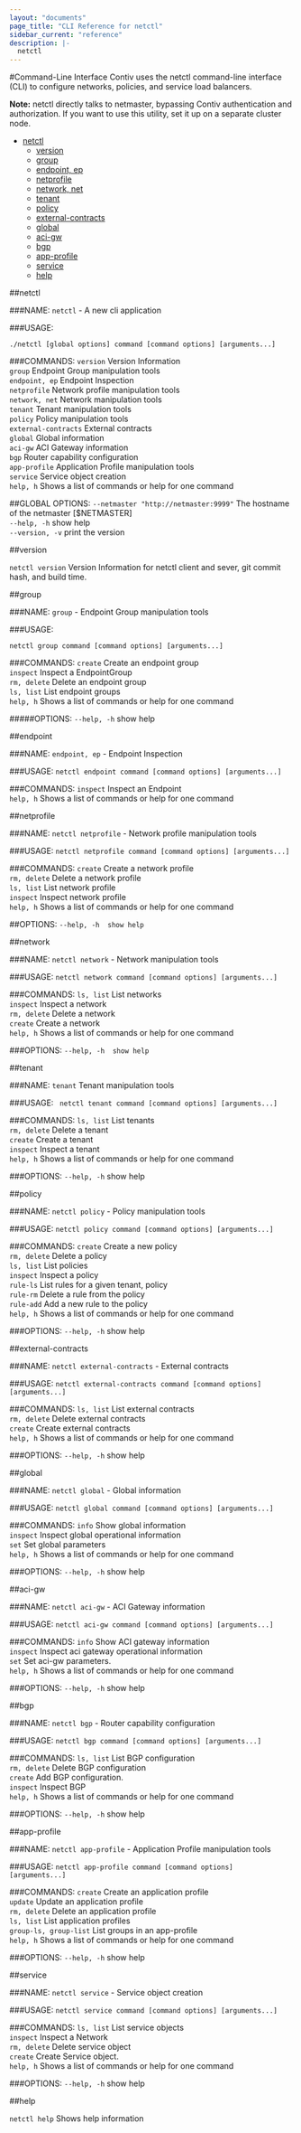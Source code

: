 ```yaml
---
layout: "documents"
page_title: "CLI Reference for netctl"
sidebar_current: "reference"
description: |-
  netctl
---
```


#Command-Line Interface
Contiv uses the netctl command-line interface (CLI) to configure networks, policies, and service load balancers.

**Note:** netctl directly talks to netmaster, bypassing Contiv authentication and authorization. If you want to use this utility, set it up on a separate cluster node.

* [netctl](/documents/reference/netctlcli.html#netctl)
  * [version](/documents/reference/netctlcli.html#version)
  * [group](/documents/reference/netctlcli.html#group)
  * [endpoint, ep](/documents/reference/netctlcli.html#endpoint)
  * [netprofile](/documents/reference/netctlcli.html#netprofile)
  * [network, net](/documents/reference/netctlcli.html#network)
  * [tenant](/documents/reference/netctlcli.html#tenant)
  * [policy](/documents/reference/netctlcli.html#policy)
  * [external-contracts](/documents/reference/netctlcli.html#externalcontracts)
  * [global](/documents/reference/netctlcli.html#global)
  * [aci-gw](/documents/reference/netctlcli.html#acigw)
  * [bgp](/documents/reference/netctlcli.html#bgp)
  * [app-profile](/documents/reference/netctlcli.html#approfile)
  * [service](/documents/reference/netctlcli.html#service)
  * [help](/documents/reference/netctlcli.html#help)

##<a name="netctl"></a>netctl 

###NAME:
   `netctl` - A new cli application

###USAGE:
   ```
   ./netctl [global options] command [command options] [arguments...]
   ```
   
###COMMANDS: 
   `version`			Version Information<br>
   `group`				Endpoint Group manipulation tools<br>
   `endpoint, ep`		Endpoint Inspection<br>
   `netprofile`			Network profile manipulation tools<br>
   `network, net`		Network manipulation tools<br>
   `tenant`				Tenant manipulation tools<br>
   `policy`				Policy manipulation tools <br>
   `external-contracts`	External contracts<br>
   `global`				Global information<br>
   `aci-gw`				ACI Gateway information<br>
   `bgp`				Router capability configuration<br>
   `app-profile`		Application Profile manipulation tools<br>
   `service`			Service object creation <br>
   `help, h`			Shows a list of commands or help for one command<br>

##GLOBAL OPTIONS:
   `--netmaster "http://netmaster:9999"`	The hostname of the netmaster [$NETMASTER] <br>
   `--help, -h`				show help <br>
   `--version, -v`			print the version <br>

##<a name="version"></a>version
   
`netctl version`  Version Information for netctl client and sever, git commit hash, and build time.
   
##<a name="group"></a>group

###NAME:
`group` - Endpoint Group  manipulation tools 
   
###USAGE:

   ``` 
   netctl group command [command options] [arguments...] 
   ```

###COMMANDS:
   `create`		Create an endpoint group<br>
   `inspect`	Inspect a EndpointGroup<br>
   `rm, delete`	Delete an endpoint group<br>
   `ls, list`	List endpoint groups<br>
   `help, h`	Shows a list of commands or help for one command<br>
   
#####OPTIONS:
   `--help, -h`	show help

##<a name="endpoint"></a>endpoint 

###NAME:
`endpoint, ep` - Endpoint Inspection<br>

###USAGE:
   ```netctl endpoint command [command options] [arguments...]```

###COMMANDS:
   `inspect`	Inspect an Endpoint<br>
   `help, h`	Shows a list of commands or help for one command<br>

##<a name="netprofile"></a>netprofile

###NAME:
   `netctl netprofile` - Network profile manipulation tools

###USAGE:
   `netctl netprofile command [command options] [arguments...]`

###COMMANDS:
   `create`		Create a network profile<br>
   `rm, delete`	Delete a network profile<br>
   `ls, list`	List network profile<br>
   `inspect`	Inspect network profile <br>
   `help, h`	Shows a list of commands or help for one command<br>
   
##OPTIONS:
   `--help, -h	show help`

##<a name="network"></a>network 

###NAME:
   `netctl network` - Network manipulation tools

###USAGE:
   ```netctl network command [command options] [arguments...]```

###COMMANDS:
   `ls, list`	List networks <br>
   `inspect`	Inspect a network <br>
   `rm, delete`	Delete a network<br>
   `create`		Create a network<br>
   `help, h`	Shows a list of commands or help for one command<br>
   
###OPTIONS:
   `--help, -h	show help`

##<a name="tenant"></a>tenant

###NAME:
   `tenant` Tenant manipulation tools <br>

###USAGE:
   ``` netctl tenant command [command options] [arguments...]```

###COMMANDS:
   `ls, list`	List tenants <br>
   `rm, delete`	Delete a tenant<br>
   `create`		Create a tenant<br>
   `inspect`	Inspect a tenant<br>
   `help, h`	Shows a list of commands or help for one command<br>
   
###OPTIONS:
   `--help, -h`	show help
   
##<a name="policy"></a>policy

###NAME:
  `netctl policy` - Policy manipulation tools

###USAGE:
   ```netctl policy command [command options] [arguments...]```

###COMMANDS:
   `create`		Create a new policy<br>
   `rm, delete`	Delete a policy<br>
   `ls, list`	List policies<br>
   `inspect`	Inspect a policy<br>
   `rule-ls`	List rules for a given tenant, policy<br>
   `rule-rm`	Delete a rule from the policy<br>
   `rule-add`	Add a new rule to the policy<br>
   `help, h`	Shows a list of commands or help for one command<br>
   
###OPTIONS:
   `--help, -h`	show help
   
##<a name="externalcontracts"></a>external-contracts

###NAME:
   `netctl external-contracts` - External contracts

###USAGE:
   ```netctl external-contracts command [command options] [arguments...]```

###COMMANDS:
   `ls, list`	List external contracts<br>
   `rm, delete`	Delete external contracts<br>
   `create`		Create external contracts<br>
   `help, h`	Shows a list of commands or help for one command<br>
   
###OPTIONS:
   `--help, -h`	show help

##<a name="global"></a>global

###NAME:
   `netctl global` - Global information

###USAGE:
   ```netctl global command [command options] [arguments...]```

###COMMANDS:
   `info`		Show global information<br>
   `inspect`	Inspect global operational information<br>
   `set`		Set global parameters<br>
   `help, h`	Shows a list of commands or help for one command<br>
   
###OPTIONS:
   `--help, -h`	show help

##<a name="acigw"></a>aci-gw

###NAME:
   `netctl aci-gw` - ACI Gateway information

###USAGE:
   ```netctl aci-gw command [command options] [arguments...]```	

###COMMANDS:
   `info`	Show ACI gateway information<br>
   `inspect`	Inspect aci gateway operational information<br>
   `set`		Set aci-gw parameters.<br>
   `help, h`	Shows a list of commands or help for one command<br>
   	
###OPTIONS:
   `--help, -h`	show help

##<a name="bgp"></a>bgp

###NAME:
   `netctl bgp` - Router capability configuration

###USAGE:
   ```netctl bgp command [command options] [arguments...]```

###COMMANDS:
   `ls, list`	List BGP configuration<br>
   `rm, delete`	Delete BGP configuration<br>
   `create`		Add BGP configuration.<br>
   `inspect`	Inspect BGP<br>
   `help, h`	Shows a list of commands or help for one command<br>
   
###OPTIONS:
   `--help, -h`	show help

##<a name="approfile"></a>app-profile

###NAME:
   `netctl app-profile` - Application Profile manipulation tools

###USAGE:
   ```netctl app-profile command [command options] [arguments...]```

###COMMANDS:
   `create`		Create an application profile <br>
   `update`	Update an application profile <br>
   `rm, delete`		Delete an application profile <br>
   `ls, list`		List application profiles <br>
   `group-ls, group-list`	List groups in an app-profile <br>
   `help, h`	Shows a list of commands or help for one command <br>
   
###OPTIONS:
   `--help, -h`	show help

##<a name="service"></a>service

###NAME:
   `netctl service` - Service object creation

###USAGE:
   ```netctl service command [command options] [arguments...]```

###COMMANDS:
   `ls, list`	List service objects <br>
   `inspect`	Inspect a Network<br>
   `rm, delete`	Delete service object<br>
   `create`	Create Service object.<br>
   `help, h`	Shows a list of commands or help for one command<br>
   
###OPTIONS:
   `--help, -h`	show help
   
##<a name="help">help

`netctl help` Shows help information

   

